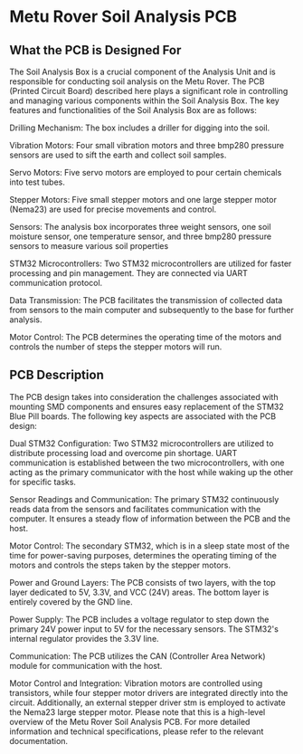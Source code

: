 # Metu Rover Soil Analysis PCB

## What the PCB is Designed For

The Soil Analysis Box is a crucial component of the Analysis Unit and is responsible for conducting soil analysis on the Metu Rover. The PCB (Printed Circuit Board) described here plays a significant role in controlling and managing various components within the Soil Analysis Box. The key features and functionalities of the Soil Analysis Box are as follows:

Drilling Mechanism: The box includes a driller for digging into the soil.

Vibration Motors: Four small vibration motors and three bmp280 pressure sensors are used to sift the earth and collect soil samples.

Servo Motors: Five servo motors are employed to pour certain chemicals into test tubes.

Stepper Motors: Five small stepper motors and one large stepper motor (Nema23) are used for precise movements and control.

Sensors: The analysis box incorporates three weight sensors, one soil moisture sensor, one temperature sensor, and three bmp280 pressure sensors to measure various soil properties

STM32 Microcontrollers: Two STM32 microcontrollers are utilized for faster processing and pin management. They are connected via UART communication protocol.

Data Transmission: The PCB facilitates the transmission of collected data from sensors to the main computer and subsequently to the base for further analysis.

Motor Control: The PCB determines the operating time of the motors and controls the number of steps the stepper motors will run.

## PCB Description

The PCB design takes into consideration the challenges associated with mounting SMD components and ensures easy replacement of the STM32 Blue Pill boards. The following key aspects are associated with the PCB design:

Dual STM32 Configuration: Two STM32 microcontrollers are utilized to distribute processing load and overcome pin shortage. UART communication is established between the two microcontrollers, with one acting as the primary communicator with the host while waking up the other for specific tasks.

Sensor Readings and Communication: The primary STM32 continuously reads data from the sensors and facilitates communication with the computer. It ensures a steady flow of information between the PCB and the host.

Motor Control: The secondary STM32, which is in a sleep state most of the time for power-saving purposes, determines the operating timing of the motors and controls the steps taken by the stepper motors.

Power and Ground Layers: The PCB consists of two layers, with the top layer dedicated to 5V, 3.3V, and VCC (24V) areas. The bottom layer is entirely covered by the GND line.

Power Supply: The PCB includes a voltage regulator to step down the primary 24V power input to 5V for the necessary sensors. The STM32's internal regulator provides the 3.3V line.

Communication: The PCB utilizes the CAN (Controller Area Network) module for communication with the host.

Motor Control and Integration: Vibration motors are controlled using transistors, while four stepper motor drivers are integrated directly into the circuit. Additionally, an external stepper driver stm is employed to activate the Nema23 large stepper motor.
Please note that this is a high-level overview of the Metu Rover Soil Analysis PCB. For more detailed information and technical specifications, please refer to the relevant documentation.
